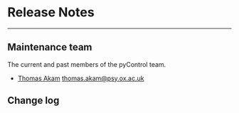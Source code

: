 # Release Notes

---

## Maintenance team

The current and past members of the pyControl team.

* [Thomas Akam](https://bitbucket.org/takam/) thomas.akam@psy.ox.ac.uk

## Change log

